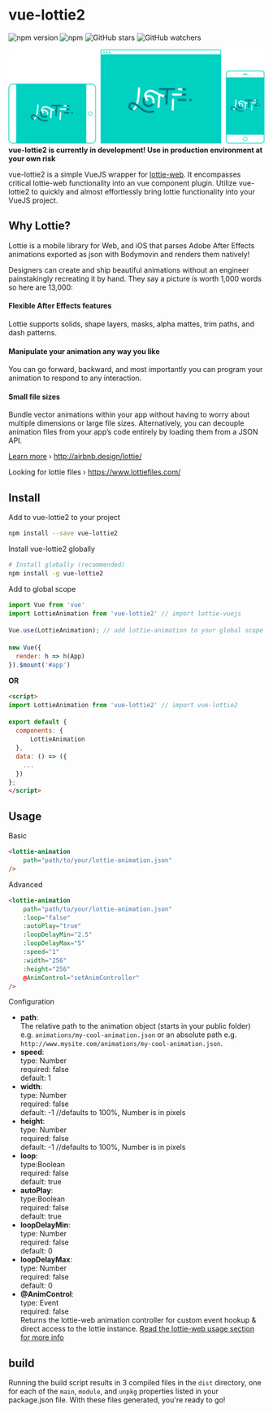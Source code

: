 
# vue-lottie2
![npm version](https://badge.fury.io/js/lottie-vuejs.svg)
![npm](https://img.shields.io/npm/dm/lottie-vuejs) 
![GitHub stars](https://img.shields.io/github/stars/SuperbuffNL/lottie-vuejs?style=social)
![GitHub watchers](https://img.shields.io/github/watchers/SuperbuffNL/lottie-vuejs?style=social)  

![](https://raw.githubusercontent.com/felippenardi/lottie-react-web/HEAD/images/lottie.png)  
**vue-lottie2 is currently in development! Use in production environment at your own risk**

vue-lottie2 is a simple VueJS wrapper for [lottie-web](https://github.com/airbnb/lottie-web).
It encompasses critical lottie-web functionality into an vue component plugin. 
Utilize vue-lottie2 to quickly and almost effortlessly bring lottie functionality into your VueJS project.

## Why Lottie?
Lottie is a mobile library for Web, and iOS that parses Adobe After Effects animations exported as json with Bodymovin and renders them natively!

Designers can create and ship beautiful animations without an engineer painstakingly recreating it by hand. They say a picture is worth 1,000 words so here are 13,000:

#### Flexible After Effects features
Lottie supports solids, shape layers, masks, alpha mattes, trim paths, and dash patterns.

#### Manipulate your animation any way you like
You can go forward, backward, and most importantly you can program your animation to respond to any interaction.

#### Small file sizes
Bundle vector animations within your app without having to worry about multiple dimensions or large file sizes. Alternatively, you can decouple animation files from your app’s code entirely by loading them from a JSON API.

[Learn more](http://airbnb.design/introducing-lottie/) › http://airbnb.design/lottie/

Looking for lottie files › https://www.lottiefiles.com/

## Install
Add to vue-lottie2 to your project
```bash
npm install --save vue-lottie2
```
   
Install vue-lottie2 globally
```bash
# Install globally (recommended)
npm install -g vue-lottie2
```
Add to global scope
```js
import Vue from 'vue'
import LottieAnimation from 'vue-lottie2' // import lottie-vuejs

Vue.use(LottieAnimation); // add lottie-animation to your global scope

new Vue({
  render: h => h(App)
}).$mount('#app')

```
**OR**   
```html
<script>
import LottieAnimation from 'vue-lottie2' // import vue-lottie2

export default {
  components: {
      LottieAnimation
  },
  data: () => ({
    ...
  })
};
</script>
```

## Usage
Basic
```html
<lottie-animation
    path="path/to/your/lottie-animation.json"
/>
```

Advanced
```html
<lottie-animation
    path="path/to/your/lottie-animation.json"
    :loop="false"
    :autoPlay="true"
    :loopDelayMin="2.5"
    :loopDelayMax="5"
    :speed="1"
    :width="256"
    :height="256"
    @AnimControl="setAnimController"
/>
```
Configuration
* **path**:  
The relative path to the animation object (starts in your public folder) e.g. `animations/my-cool-animation.json` or an absolute path e.g. `http://www.mysite.com/animations/my-cool-animation.json`. 
* **speed**:        
type: Number<br /> 
required: false<br /> 
default: 1
* **width**:       
type: Number<br /> 
required: false<br /> 
default: -1 //defaults to 100%, Number is in pixels
* **height**:  
type: Number<br /> 
required: false<br /> 
default: -1 //defaults to 100%, Number is in pixels
* **loop**:    
type:Boolean<br /> 
required: false<br /> 
default: true
* **autoPlay**:  
type:Boolean<br /> 
required: false<br /> 
default: true
* **loopDelayMin**:  
type: Number<br /> 
required: false<br /> 
default: 0
* **loopDelayMax**:  
type: Number<br /> 
required: false<br /> 
default: 0
* **@AnimControl**:   
type: Event<br />
required: false<br />
Returns the lottie-web animation controller for custom event hookup & direct access to the lottie instance. [Read the lottie-web usage section for more info](https://github.com/airbnb/lottie-web)

## build
Running the build script results in 3 compiled files in the `dist` directory, one for each of the `main`, `module`, and `unpkg` properties listed in your package.json file. With these files generated, you're ready to go!
